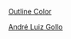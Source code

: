 [Outline Color](https://www.flaticon.com/search?author_id=1304&style_id=1225&type=standard&word=maps-and-location)

[André Luiz Gollo](https://www.flaticon.com/authors/andre-luiz-gollo)
